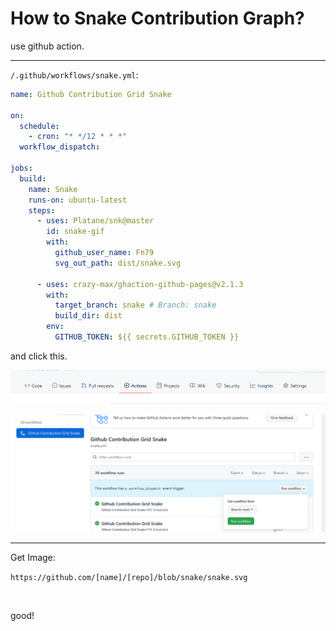 # How to Snake Contribution Graph?

use github action.

---

`/.github/workflows/snake.yml`:

```yaml
name: Github Contribution Grid Snake

on:
  schedule:
    - cron: "* */12 * * *"
  workflow_dispatch:

jobs:
  build:
    name: Snake
    runs-on: ubuntu-latest
    steps:
      - uses: Platane/snk@master
        id: snake-gif
        with:
          github_user_name: Fn79
          svg_out_path: dist/snake.svg

      - uses: crazy-max/ghaction-github-pages@v2.1.3
        with:
          target_branch: snake # Branch: snake
          build_dir: dist
        env:
          GITHUB_TOKEN: ${{ secrets.GITHUB_TOKEN }}
```

and click this.

<a href="https://github.com/Fn79/Fn79/actions"><img src="h.png"></a>

<a href="https://github.com/Fn79/Fn79/actions"><img src="h2.png"></a>

---

Get Image:

`https://github.com/[name]/[repo]/blob/snake/snake.svg`

<br>

good!